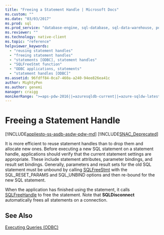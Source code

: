 ```yaml
---
title: "Freeing a Statement Handle | Microsoft Docs"
ms.custom: ""
ms.date: "03/03/2017"
ms.prod: sql
ms.prod_service: "database-engine, sql-database, sql-data-warehouse, pdw"
ms.reviewer: ""
ms.technology: native-client
ms.topic: "reference"
helpviewer_keywords: 
  - "reusing statement handles"
  - "freeing statement handles"
  - "statements [ODBC], statement handles"
  - "SQLFreeStmt function"
  - "ODBC applications, statements"
  - "statement handles [ODBC]"
ms.assetid: 96fdff84-0ca7-460a-a240-94ee826ea41c
author: MightyPen
ms.author: genemi
manager: craigg
monikerRange: ">=aps-pdw-2016||=azuresqldb-current||=azure-sqldw-latest||>=sql-server-2016||=sqlallproducts-allversions||>=sql-server-linux-2017||=azuresqldb-mi-current"
---
```

# Freeing a Statement Handle
[!INCLUDE[appliesto-ss-asdb-asdw-pdw-md](../../includes/appliesto-ss-asdb-asdw-pdw-md.md)]
[!INCLUDE[SNAC_Deprecated](../../includes/snac-deprecated.md)]

  It is more efficient to reuse statement handles than to drop them and allocate new ones. Before executing a new SQL statement on a statement handle, applications should verify that the current statement settings are appropriate. These include statement attributes, parameter bindings, and result set bindings. Generally, parameters and result sets for the old SQL statement must be unbound by calling [SQLFreeStmt](../../relational-databases/native-client-odbc-api/sqlfreestmt.md) with the SQL_RESET_PARAMS and SQL_UNBIND options and then re-bound for the new SQL statement.  
  
 When the application has finished using the statement, it calls [SQLFreeHandle](../../relational-databases/native-client-odbc-api/sqlfreehandle.md) to free the statement. Note that **SQLDisconnect** automatically frees all statements on a connection.  
  
## See Also  
 [Executing Queries &#40;ODBC&#41;](../../relational-databases/native-client-odbc-queries/executing-queries-odbc.md)  
  
  
